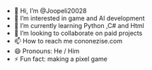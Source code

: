 - 👋 Hi, I’m @Joopeli20028
- 👀 I’m interested in game and AI development 
- 🌱 I’m currently learning Python ,C# and Html
- 💞️ I’m looking to collaborate on paid projects
- 📫 How to reach me cononezise.com
- 😄 Pronouns: He / Him
- ⚡ Fun fact: making a pixel game

